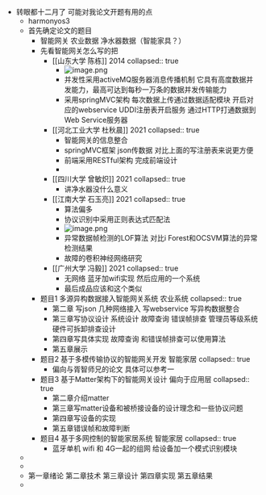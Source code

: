 - 转眼都十二月了  可能对我论文开题有用的点
	- harmonyos3
	- 首先确定论文的题目
		- 智能网关 农业数据 净水器数据（智能家具？）
		- 先看智能网关怎么写的把
			- [[山东大学 陈栋]] 2014
			  collapsed:: true
				- ![image.png](../assets/image_1665554714969_0.png)
				- 并发性采用activeMQ服务器消息传播机制 它具有高度数据并发能力，最高可达到每秒一万条的数据并发传输能力
				- 采用springMVC架构 每次数据上传通过数据适配模块 开启对应的webservice UDDI注册表开启服务 通过HTTP打通数据到Web Service服务器
			- [[河北工业大学 杜秋晨]] 2021
			  collapsed:: true
				- 智能网关的信息整合
				- springMVC框架 json传数据 对比上面的写注册表来说更方便
				- 前端采用RESTful架构 完成前端设计
				-
			- [[四川大学 曾敏炽]] 2021
			  collapsed:: true
				- 讲净水器没什么意义
			- [[江南大学 石玉亮]] 2021
			  collapsed:: true
				- 算法偏多
				- 协议识别中采用正则表达式匹配法
				- ![image.png](../assets/image_1665561269074_0.png)
				- 异常数据帧检测的LOF算法 对比i Forest和OCSVM算法的异常检测结果
				- 故障的卷积神经网络研究
			- [[广州大学 冯毅]] 2021
			  collapsed:: true
				- 无网络 蓝牙加wifi实现 然后应用的一个系统
				- 最后成品应该和这个类似
		- 题目1 多源异构数据接入智能网关系统 农业系统
		  collapsed:: true
			- 第二章 写json  几种网络接入 写webservice 写异构数据整合
			- 第三章写协议设计 系统设计 故障查询 错误帧排查 管理员等级系统 硬件可拆卸排查设计
			- 第四章写具体实现 故障查询 和错误帧排查可以使用算法
			- 第五章展示
		- 题目2 基于多模传输协议的智能网关开发 智能家居
		  collapsed:: true
			- 偏向与胥智师兄的论文 具体可以参考一
		- 题目3 基于Matter架构下的智能网关设计 偏向于应用层
		  collapsed:: true
			- 第二章介绍matter
			- 第三章写matter设备和被桥接设备的设计理念和一些协议问题
			- 第四章写设备的实现
			- 第五章错误帧和故障判断
		- 题目4 基于多网控制的智能家居系统 智能家居
		  collapsed:: true
			- 蓝牙单机 wifi 和 4G一起的组网  给设备加一个模式识别模块
	-
	-
	- 第一章绪论 第二章技术 第三章设计 第四章实现 第五章结果
	-